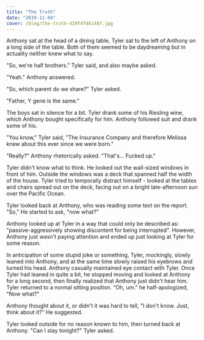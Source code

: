 ```yaml
---
title: "The Truth"
date: "2019-11-04"
cover: /blog/the-truth-429f4fd6148f.jpg
---
```


Anthony sat at the head of a dining table, Tyler sat to the left of Anthony on a long side of the table. Both of them seemed to be daydreaming but in actuality neither knew what to say.

"So, we're half brothers." Tyler said, and also maybe asked.

"Yeah." Anthony answered.

"So, which parent do we share?" Tyler asked.

"Father, Y gene is the same."

The boys sat in silence for a bit. Tyler drank some of his Riesling wine, which Anthony bought specifically for him. Anthony followed suit and drank some of his.

"You know," Tyler said, "The Insurance Company and therefore Melissa knew about this ever since we were born."

"Really?" Anthony rhetorically asked. "That's... Fucked up."

Tyler didn't know what to think. He looked out the wall-sized windows in front of him. Outside the windows was a deck that spanned half the width of the house. Tyler tried to temporally distract himself - looked at the tables and chairs spread out on the deck, facing out on a bright late-afternoon sun over the Pacific Ocean.

Tyler looked back at Anthony, who was reading some text on the report. "So," He started to ask, "now what?"

Anthony looked up at Tyler in a way that could only be described as: "passive-aggressively showing discontent for being interrupted". However, Anthony just wasn't paying attention and ended up just looking at Tyler for some reason.

In anticipation of some stupid joke or something, Tyler, mockingly, slowly leaned into Anthony, and at the same time slowly raised his eyebrows and turned his head. Anthony casually maintained eye contact with Tyler. Once Tyler had leaned in quite a bit, he stopped moving and looked at Anthony for a long second, then finally realized that Anthony just didn't hear him. Tyler returned to a normal sitting position. "Oh, um." he half-apologized, "Now what?"

Anthony thought about it, or didn't it was hard to tell, "I don't know. Just, think about it?" He suggested.

Tyler looked outside for no reason known to him, then turned back at Anthony. "Can I stay tonight?" Tyler asked.
